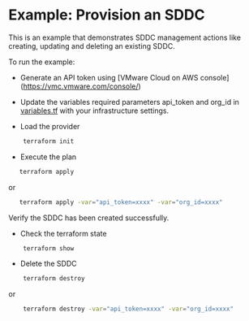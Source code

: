 # Example: Provision an SDDC

This is an example that demonstrates SDDC management actions like creating, updating and deleting an existing SDDC.

To run the example:

* Generate an API token using [VMware Cloud on AWS console] (https://vmc.vmware.com/console/)

* Update the variables required parameters api_token and org_id in [variables.tf](https://github.com/terraform-providers/terraform-provider-vmc/blob/master/examples/sddc/variables.tf) with your infrastructure settings. 

* Load the provider

```sh
    terraform init
```

* Execute the plan

```sh
   terraform apply
```

or

```sh
   terraform apply -var="api_token=xxxx" -var="org_id=xxxx"
```

Verify the SDDC has been created successfully.

* Check the terraform state

```sh
    terraform show
```

* Delete the SDDC

```sh
    terraform destroy
```

or

```sh
    terraform destroy -var="api_token=xxxx" -var="org_id=xxxx"
```
